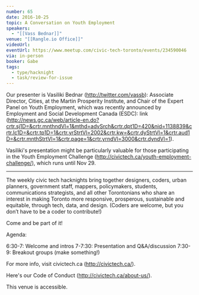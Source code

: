 ```yaml
---
number: 65
date: 2016-10-25
topic: A Conversation on Youth Employment
speakers:
  - "[[Vass Bednar]]"
venue: "[[Rangle.io Office]]"
videoUrl: 
eventUrl: https://www.meetup.com/civic-tech-toronto/events/234590046
via: in-person
booker: Gabe
tags:
  - type/hacknight
  - task/review-for-issue
---
```


Our presenter is Vasiliki Bednar (http://twitter.com/vassb): Associate Director, Cities, at the Martin Prosperity Institute, and Chair of the Expert Panel on Youth Employment, which was recently announced by Employment and Social Development Canada (ESDC): link (http://news.gc.ca/web/article-en.do?crtr.sj1D=&crtr.mnthndVl=1&mthd=advSrch&crtr.dpt1D=420&nid=1138839&crtr.lc1D=&crtr.tp1D=1&crtr.yrStrtVl=2002&crtr.kw=&crtr.dyStrtVl=1&crtr.aud1D=&crtr.mnthStrtVl=1&crtr.page=1&crtr.yrndVl=3000&crtr.dyndVl=1).

Vasiliki's presentation might be particularly valuable for those participating in the Youth Employment Challenge (http://civictech.ca/youth-employment-challenge/), which runs until Nov 29.

---

The weekly civic tech hacknights bring together designers, coders, urban planners, government staff, mappers, policymakers, students, communications strategists, and all other Torontonians who share an interest in making Toronto more responsive, prosperous, sustainable and equitable, through tech, data, and design. (Coders are welcome, but you don’t have to be a coder to contribute!)

Come and be part of it!

Agenda:

6:30-7: Welcome and intros
7-7:30: Presentation and Q&A/discussion
7:30-9: Breakout groups (make something!)

For more info, visit civictech.ca (http://civictech.ca/).

Here's our Code of Conduct (http://civictech.ca/about-us/).

This venue is accessible.